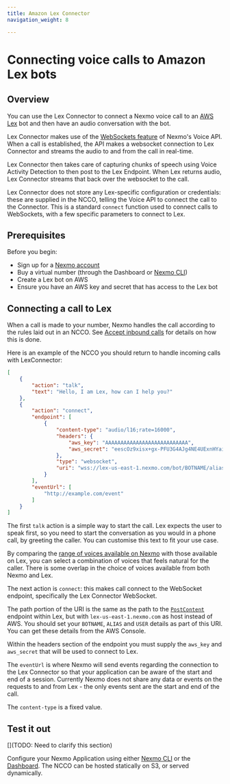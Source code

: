 ```yaml
---
title: Amazon Lex Connector
navigation_weight: 8

---
```


# Connecting voice calls to Amazon Lex bots

## Overview

You can use the Lex Connector to connect a Nexmo voice call to an [AWS
Lex](https://aws.amazon.com/lex/) bot and then have an audio
conversation with the bot.

Lex Connector makes use of the [WebSockets
feature](/concepts/guides/websockets) of Nexmo's Voice API. When a
call is established, the API makes a websocket connection to Lex
Connector and streams the audio to and from the call in real-time.

Lex Connector then takes care of capturing chunks of speech using
Voice Activity Detection to then post to the Lex Endpoint. When Lex
returns audio, Lex Connector streams that back over the websocket to
the call.

Lex Connector does not store any Lex-specific configuration or
credentials: these are supplied in the NCCO, telling the Voice API to
connect the call to the Connector. This is a standard `connect`
function used to connect calls to WebSockets, with a few specific
parameters to connect to Lex.

## Prerequisites

Before you begin:

* Sign up for a [Nexmo account](https://dashboard.nexmo.com/signup)
* Buy a virtual number (through the Dashboard or [Nexmo CLI](https://github.com/nexmo/nexmo-cli))
* Create a Lex bot on AWS
* Ensure you have an AWS key and secret that has access to the Lex bot


## Connecting a call to Lex 

When a call is made to your number, Nexmo handles the call according
to the rules laid out in an NCCO. See [Accept inbound
calls](/voice/guides/inbound-calls) for details on how this is done.

Here is an example of the NCCO you should return to handle incoming
calls with LexConnector:

```json
[
    {
        "action": "talk",
        "text": "Hello, I am Lex, how can I help you?"
    },
    {
        "action": "connect",
        "endpoint": [
            {
                "content-type": "audio/l16;rate=16000",
                "headers": {
                    "aws_key": "AAAAAAAAAAAAAAAAAAAAAAAAAAA",
                    "aws_secret": "eescOz9xisx+gx-PFU3G4AJg4NE4UExnHYaijI+o6xgNT0"
                },
                "type": "websocket",
                "uri": "wss://lex-us-east-1.nexmo.com/bot/BOTNAME/alias/ALIAS/user/USER/content"
            }
        ],
        "eventUrl": [
            "http://example.com/event"
        ]
    }
]
```

The first `talk` action is a simple way to start the call. Lex expects
the user to speak first, so you need to start the conversation as you
would in a phone call, by greeting the caller. You can customise this
text to fit your use case.

By comparing the [range of voices available on
Nexmo](/voice/guides/ncco-reference#talk) with those available on Lex,
you can select a combination of voices that feels natural for the
caller. There is some overlap in the choice of voices available from
both Nexmo and Lex.

The next action is `connect`: this makes call connect to the WebSocket
endpoint, specifically the Lex Connector WebSocket.

The path portion of the URI is the same as the path to the
[`PostContent`](http://docs.aws.amazon.com/lex/latest/dg/API_PostContent.html)
endpoint within Lex, but with `lex-us-east-1.nexmo.com` as host
instead of AWS. You should set your `BOTNAME`, `ALIAS` and `USER`
details as part of this URI. You can get these details from the AWS
Console.

Within the headers section of the endpoint you must supply the
`aws_key` and `aws_secret` that will be used to connect to Lex.

The `eventUrl` is where Nexmo will send events regarding the
connection to the Lex Connector so that your application can be aware
of the start and end of a session. Currently Nexmo does not share any
data or events on the requests to and from Lex - the only events sent
are the start and end of the call.

The `content-type` is a fixed value.

## Test it out

[](TODO: Need to clarify this section)

Configure your Nexmo Application using either [Nexmo
CLI](https://github.com/nexmo/nexmo-cli) or the
[Dashboard](https://dashboard.nexmo.com). The NCCO can be hosted
statically on S3, or served dynamically.
